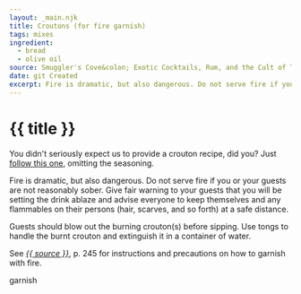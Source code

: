 ```yaml
---
layout: _main.njk
title: Croutons (for fire garnish)
tags: mixes
ingredient:
  - bread
  - olive oil
source: Smuggler's Cove&colon; Exotic Cocktails, Rum, and the Cult of Tiki
date: git Created
excerpt: Fire is dramatic, but also dangerous. Do not serve fire if you or your guests are not reasonably sober. Read all precautions before proceeding!
---
```


<!-- markdownlint-disable MD025 -->
# {{ title }}
<!-- markdownlint-enable MD025 -->

You didn't seriously expect us to provide a crouton recipe, did you? Just <a href="https://www.seriouseats.com/best-crouton-recipe-8668910" target="_blank" rel="external noopener">follow this one</a>, omitting the seasoning.

<tiki-callout type="danger">

  Fire is dramatic, but also dangerous. Do not serve fire if you or your guests are not reasonably sober. Give fair warning to your guests that you will be setting the drink ablaze and advise everyone to keep themselves and any flammables on their persons (hair, scarves, and so forth) at a safe distance.

  Guests should blow out the burning crouton(s) before sipping. Use tongs to handle the burnt crouton and extinguish it in a container of water.

  See <cite><a href="https://www.smugglerscovesf.com/store/smugglers-cove-exotic-cocktails-rum-and-the-cult-of-tiki-signed" target="_blank" rel="external noopener"><span data-pagefind-filter="Source">{{ source }}</span></a></cite>, p. 245 for instructions and precautions on how to garnish with fire.

</tiki-callout>

<div
  class="sr-only"
  data-cat[0]="Garnish"
  data-ingredient[0]="Bread, crusty"
  data-ingredient[1]="Olive oil, extra-virgin"
  data-ingredient[2]="Salt, kosher"
  data-ingredient[3]="Diamond Crystal kosher salt"
  data-ingredient[4]="Pepper, ground"
  data-pagefind-filter="
    Category[data-cat[0]],
    Ingredient[data-ingredient[0]],
    Ingredient[data-ingredient[1]],
    Ingredient[data-ingredient[2]],
    Ingredient[data-ingredient[3]],
    Ingredient[data-ingredient[4]],
    Pantry[data-ingredient[0]],
    Pantry[data-ingredient[1]],
    Pantry[data-ingredient[2]],
    Pantry[data-ingredient[3]],
    Pantry[data-ingredient[4]]
  "
>
</div>

<div class="keywords" aria-hidden>garnish</div>
